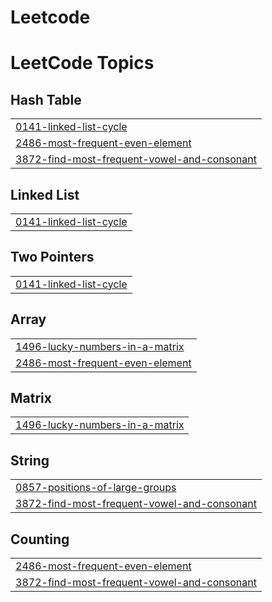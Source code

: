 # Leetcode
<!---LeetCode Topics Start-->
# LeetCode Topics
## Hash Table
|  |
| ------- |
| [0141-linked-list-cycle](https://github.com/arulselvan02/Leetcode/tree/master/0141-linked-list-cycle) |
| [2486-most-frequent-even-element](https://github.com/arulselvan02/Leetcode/tree/master/2486-most-frequent-even-element) |
| [3872-find-most-frequent-vowel-and-consonant](https://github.com/arulselvan02/Leetcode/tree/master/3872-find-most-frequent-vowel-and-consonant) |
## Linked List
|  |
| ------- |
| [0141-linked-list-cycle](https://github.com/arulselvan02/Leetcode/tree/master/0141-linked-list-cycle) |
## Two Pointers
|  |
| ------- |
| [0141-linked-list-cycle](https://github.com/arulselvan02/Leetcode/tree/master/0141-linked-list-cycle) |
## Array
|  |
| ------- |
| [1496-lucky-numbers-in-a-matrix](https://github.com/arulselvan02/Leetcode/tree/master/1496-lucky-numbers-in-a-matrix) |
| [2486-most-frequent-even-element](https://github.com/arulselvan02/Leetcode/tree/master/2486-most-frequent-even-element) |
## Matrix
|  |
| ------- |
| [1496-lucky-numbers-in-a-matrix](https://github.com/arulselvan02/Leetcode/tree/master/1496-lucky-numbers-in-a-matrix) |
## String
|  |
| ------- |
| [0857-positions-of-large-groups](https://github.com/arulselvan02/Leetcode/tree/master/0857-positions-of-large-groups) |
| [3872-find-most-frequent-vowel-and-consonant](https://github.com/arulselvan02/Leetcode/tree/master/3872-find-most-frequent-vowel-and-consonant) |
## Counting
|  |
| ------- |
| [2486-most-frequent-even-element](https://github.com/arulselvan02/Leetcode/tree/master/2486-most-frequent-even-element) |
| [3872-find-most-frequent-vowel-and-consonant](https://github.com/arulselvan02/Leetcode/tree/master/3872-find-most-frequent-vowel-and-consonant) |
<!---LeetCode Topics End-->